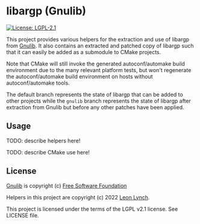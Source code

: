 libargp (Gnulib)
================

[![License: LGPL-2.1](https://img.shields.io/github/license/leonlynch/libargp)](https://www.gnu.org/licenses/old-licenses/lgpl-2.1.html)

This project provides various helpers for the extraction and use of libargp
from [Gnulib](https://www.gnu.org/software/gnulib/). It also contains an
extracted and patched copy of libargp such that it can easily be added as a
submodule to CMake projects.

Note that CMake will still invoke the generated autoconf/automake build
environment due to the many relevant platform tests, but won't regenerate the
autoconf/automake build environment on hosts without autoconf/automake tools.

The default branch represents the state of libargp that can be added to other
projects while the `gnulib` branch represents the state of libargp after
extraction from Gnulib but before any other patches have been applied.

Usage
-----

TODO: describe helpers here!

TODO: describe CMake use here!

License
-------

[Gnulib](https://www.gnu.org/software/gnulib/) is copyright (c) [Free Software Foundation](https://www.fsf.org/)

Helpers in this project are copyright (c) 2022 [Leon Lynch](https://github.com/leonlynch).

This project is licensed under the terms of the LGPL v2.1 license. See LICENSE file.
